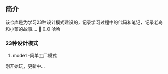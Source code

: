 ## 简介
该仓库是为学习23种设计模式建设的，记录学习过程中的代码和笔记，记录老鸟和小菜的故事....
🐤 0_0 哈哈

### 23种设计模式
1. mode1 -简单工厂模式

刚开始玩，更新中...
